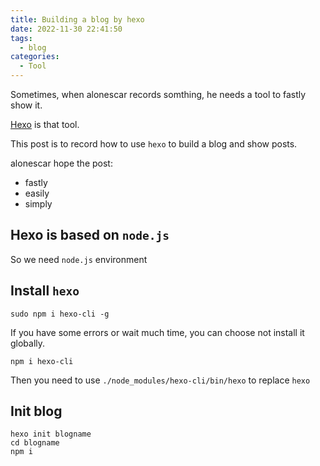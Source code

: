 ```yaml
---
title: Building a blog by hexo
date: 2022-11-30 22:41:50
tags:
  - blog
categories:
  - Tool
---
```


Sometimes, when alonescar records somthing, he needs a tool to fastly show it.

[Hexo](https://hexo.io/zh-cn/index.html) is that tool.

This post is to record how to use `hexo` to build a blog and show posts.

alonescar hope the post:
* fastly
* easily
* simply

<!--more-->

## Hexo is based on `node.js`
So we need `node.js` environment

## Install `hexo`

```
sudo npm i hexo-cli -g
```

If you have some errors or wait much time, you can choose not install it globally.

```
npm i hexo-cli
```

Then you need to use `./node_modules/hexo-cli/bin/hexo` to replace `hexo`

## Init blog
```
hexo init blogname
cd blogname
npm i
```
